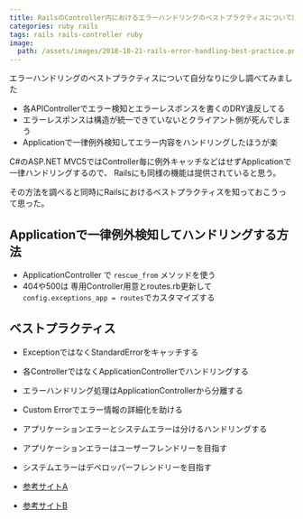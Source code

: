 ```yaml
---
title: RailsのController内におけるエラーハンドリングのベストプラクティスについて調べてみた
categories: ruby rails
tags: rails rails-controller ruby
image:
  path: /assets/images/2018-10-21-rails-error-handling-best-practice.png
---
```

エラーハンドリングのベストプラクティスについて自分なりに少し調べてみました

- 各APIControllerでエラー検知とエラーレスポンスを書くのDRY違反してる
- エラーレスポンスは構造が統一できていないとクライアント側が死んでしまう
- Applicationで一律例外検知してエラー内容をハンドリングしたほうが楽

C#のASP.NET MVC5ではController毎に例外キャッチなどはせずApplicationで一律ハンドリングするので、
Railsにも同様の機能は提供されていると思う。

その方法を調べると同時にRailsにおけるベストプラクティスを知っておこうって思った。

## Applicationで一律例外検知してハンドリングする方法

- ApplicationController で `rescue_from` メソッドを使う
- 404や500は 専用Controller用意とroutes.rb更新して`config.exceptions_app = routes`でカスタマイズする

## ベストプラクティス

- ExceptionではなくStandardErrorをキャッチする
- 各ControllerではなくApplicationControllerでハンドリングする
- エラーハンドリング処理はApplicationControllerから分離する
- Custom Errorでエラー情報の詳細化を助ける
- アプリケーションエラーとシステムエラーは分けるハンドリングする
- アプリケーションエラーはユーザーフレンドリーを目指す
- システムエラーはデベロッパーフレンドリーを目指す


- [参考サイトA](https://medium.com/rails-ember-beyond/error-handling-in-rails-the-modular-way-9afcddd2fe1b)
- [参考サイトB](https://qiita.com/jnchito/items/3ef95ea144ed15df3637)
